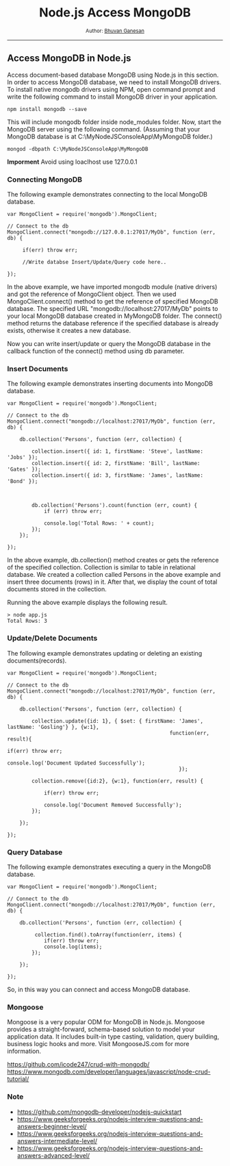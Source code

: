 <div align="center">
  <h1>Node.js Access MongoDB </h1>
  <sub>Author:
<a href="https://www.linkedin.com/in/bhuvanaganesan-l-2209047a" target="_blank">Bhuvan Ganesan</a><br>
</sub>
</div>

<hr>

## Access MongoDB in Node.js

Access document-based database MongoDB using Node.js in this section.
In order to access MongoDB database, we need to install MongoDB drivers. To install native mongodb drivers using NPM, open command prompt and write the following command to install MongoDB driver in your application.

```
npm install mongodb --save
```

This will include mongodb folder inside node_modules folder. Now, start the MongoDB server using the following command. (Assuming that your MongoDB database is at C:\MyNodeJSConsoleApp\MyMongoDB folder.)

```
mongod -dbpath C:\MyNodeJSConsoleApp\MyMongoDB
```
**Imporment**  Avoid using loaclhost use 127.0.0.1

### Connecting MongoDB
The following example demonstrates connecting to the local MongoDB database.
```
var MongoClient = require('mongodb').MongoClient;

// Connect to the db
MongoClient.connect("mongodb://127.0.0.1:27017/MyDb", function (err, db) {
   
     if(err) throw err;

     //Write databse Insert/Update/Query code here..
                
});
```
In the above example, we have imported mongodb module (native drivers) and got the reference of MongoClient object. Then we used MongoClient.connect() method to get the reference of specified MongoDB database. The specified URL "mongodb://localhost:27017/MyDb" points to your local MongoDB database created in MyMongoDB folder. The connect() method returns the database reference if the specified database is already exists, otherwise it creates a new database.

Now you can write insert/update or query the MongoDB database in the callback function of the connect() method using db parameter.

### Insert Documents
The following example demonstrates inserting documents into MongoDB database.
```
var MongoClient = require('mongodb').MongoClient;

// Connect to the db
MongoClient.connect("mongodb://localhost:27017/MyDb", function (err, db) {
    
    db.collection('Persons', function (err, collection) {
        
        collection.insert({ id: 1, firstName: 'Steve', lastName: 'Jobs' });
        collection.insert({ id: 2, firstName: 'Bill', lastName: 'Gates' });
        collection.insert({ id: 3, firstName: 'James', lastName: 'Bond' });
        
        

        db.collection('Persons').count(function (err, count) {
            if (err) throw err;
            
            console.log('Total Rows: ' + count);
        });
    });
                
});
```
In the above example, db.collection() method creates or gets the reference of the specified collection. Collection is similar to table in relational database. We created a collection called Persons in the above example and insert three documents (rows) in it. After that, we display the count of total documents stored in the collection.

Running the above example displays the following result.
```
> node app.js
Total Rows: 3
```

### Update/Delete Documents 
The following example demonstrates updating or deleting an existing documents(records).
```
var MongoClient = require('mongodb').MongoClient;

// Connect to the db
MongoClient.connect("mongodb://localhost:27017/MyDb", function (err, db) {
    
    db.collection('Persons', function (err, collection) {
        
        collection.update({id: 1}, { $set: { firstName: 'James', lastName: 'Gosling'} }, {w:1},
                                                     function(err, result){
                                                                if(err) throw err;    
                                                                console.log('Document Updated Successfully');
                                                        });

        collection.remove({id:2}, {w:1}, function(err, result) {
        
            if(err) throw err;    
        
            console.log('Document Removed Successfully');
        });

    });
                
});
```
### Query Database
The following example demonstrates executing a query in the MongoDB database.

```
var MongoClient = require('mongodb').MongoClient;

// Connect to the db
MongoClient.connect("mongodb://localhost:27017/MyDb", function (err, db) {
    
    db.collection('Persons', function (err, collection) {
        
         collection.find().toArray(function(err, items) {
            if(err) throw err;    
            console.log(items);            
        });
        
    });
                
});
```
So, in this way you can connect and access MongoDB database.

### Mongoose

Mongoose is a very popular ODM for MongoDB in Node.js. Mongoose provides a straight-forward, schema-based solution to model your application data. It includes built-in type casting, validation, query building, business logic hooks and more. Visit MongooseJS.com for more information.

https://github.com/icode247/crud-with-mongodb/
https://www.mongodb.com/developer/languages/javascript/node-crud-tutorial/

### Note
- https://github.com/mongodb-developer/nodejs-quickstart
- https://www.geeksforgeeks.org/nodejs-interview-questions-and-answers-beginner-level/
- https://www.geeksforgeeks.org/nodejs-interview-questions-and-answers-intermediate-level/
- https://www.geeksforgeeks.org/nodejs-interview-questions-and-answers-advanced-level/



